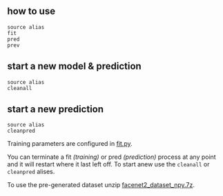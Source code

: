 ## how to use
```
source alias
fit
pred
prev
```

## start a new model & prediction
```
source alias
cleanall
```

## start a new prediction
```
source alias
cleanpred
```

Training parameters are configured in [fit.py](https://github.com/mrbid/FaceTo3D/blob/main/facenet2/fit.py#L19).

You can terminate a fit _(training)_ or pred _(prediction)_ process at any point and it will restart where it last left off. To start anew use the `cleanall` or `cleanpred` alises.

To use the pre-generated dataset unzip [facenet2_dataset_npy.7z](facenet2_dataset_npy.7z).
